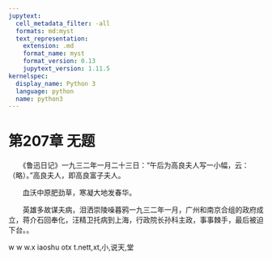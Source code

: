 ```yaml
---
jupytext:
  cell_metadata_filter: -all
  formats: md:myst
  text_representation:
    extension: .md
    format_name: myst
    format_version: 0.13
    jupytext_version: 1.11.5
kernelspec:
  display_name: Python 3
  language: python
  name: python3
---
```

# 第207章  无题 

　　《鲁迅日记》一九三二年一月二十三日：“午后为高良夫人写一小幅，云：（略）。”高良夫人，即高良富子夫人。 

　　血沃中原肥劲草，寒凝大地发春华。 

　　英雄多故谋夫病，泪洒崇陵噪暮鸦一九三二年一月，广州和南京合组的政府成立，蒋介石回奉化，汪精卫托病到上海，行政院长孙科主政，事事棘手，最后被迫下台。。 

w w w.x iaoshu otx t.nett,xt,小,说天,堂 

